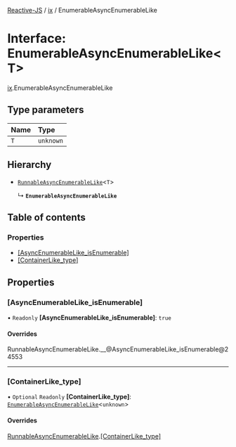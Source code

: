 [Reactive-JS](../README.md) / [ix](../modules/ix.md) / EnumerableAsyncEnumerableLike

# Interface: EnumerableAsyncEnumerableLike<T\>

[ix](../modules/ix.md).EnumerableAsyncEnumerableLike

## Type parameters

| Name | Type |
| :------ | :------ |
| `T` | `unknown` |

## Hierarchy

- [`RunnableAsyncEnumerableLike`](ix.RunnableAsyncEnumerableLike.md)<`T`\>

  ↳ **`EnumerableAsyncEnumerableLike`**

## Table of contents

### Properties

- [[AsyncEnumerableLike\_isEnumerable]](ix.EnumerableAsyncEnumerableLike.md#[asyncenumerablelike_isenumerable])
- [[ContainerLike\_type]](ix.EnumerableAsyncEnumerableLike.md#[containerlike_type])

## Properties

### [AsyncEnumerableLike\_isEnumerable]

• `Readonly` **[AsyncEnumerableLike\_isEnumerable]**: ``true``

#### Overrides

RunnableAsyncEnumerableLike.\_\_@AsyncEnumerableLike\_isEnumerable@24553

___

### [ContainerLike\_type]

• `Optional` `Readonly` **[ContainerLike\_type]**: [`EnumerableAsyncEnumerableLike`](ix.EnumerableAsyncEnumerableLike.md)<`unknown`\>

#### Overrides

[RunnableAsyncEnumerableLike](ix.RunnableAsyncEnumerableLike.md).[[ContainerLike_type]](ix.RunnableAsyncEnumerableLike.md#[containerlike_type])
